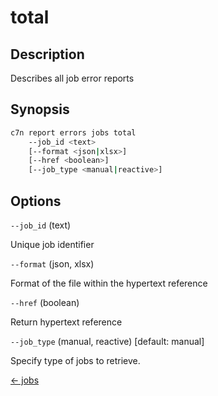 # total

## Description

Describes all job error reports

## Synopsis

```bash
c7n report errors jobs total
    --job_id <text>
    [--format <json|xlsx>]
    [--href <boolean>]
    [--job_type <manual|reactive>]
```

## Options

`--job_id` (text) 

Unique job identifier

`--format` (json, xlsx) 

Format of the file within the hypertext reference

`--href` (boolean) 

Return hypertext reference

`--job_type` (manual, reactive) [default: manual]

Specify type of jobs to retrieve.


[← jobs](./index.md)